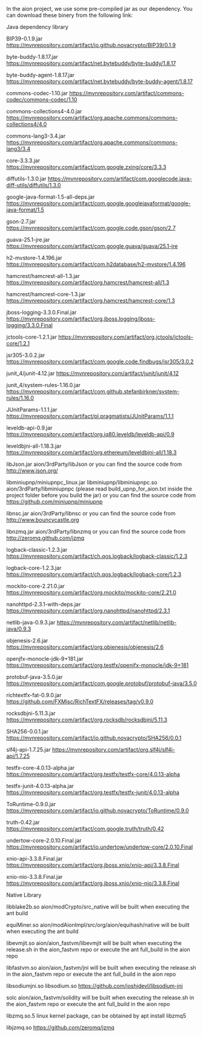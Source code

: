 In the aion project, we use some pre-compiled jar as our dependency. You can download these binery from the following link:

Java dependency library

BIP39-0.1.9.jar
https://mvnrepository.com/artifact/io.github.novacrypto/BIP39/0.1.9

byte-buddy-1.8.17.jar
https://mvnrepository.com/artifact/net.bytebuddy/byte-buddy/1.8.17

byte-buddy-agent-1.8.17.jar
https://mvnrepository.com/artifact/net.bytebuddy/byte-buddy-agent/1.8.17

commons-codec-1.10.jar
https://mvnrepository.com/artifact/commons-codec/commons-codec/1.10

commons-collections4-4.0.jar
https://mvnrepository.com/artifact/org.apache.commons/commons-collections4/4.0

commons-lang3-3.4.jar
https://mvnrepository.com/artifact/org.apache.commons/commons-lang3/3.4

core-3.3.3.jar
https://mvnrepository.com/artifact/com.google.zxing/core/3.3.3

diffutils-1.3.0.jar
https://mvnrepository.com/artifact/com.googlecode.java-diff-utils/diffutils/1.3.0

google-java-format-1.5-all-deps.jar
https://mvnrepository.com/artifact/com.google.googlejavaformat/google-java-format/1.5

gson-2.7.jar
https://mvnrepository.com/artifact/com.google.code.gson/gson/2.7

guava-25.1-jre.jar
https://mvnrepository.com/artifact/com.google.guava/guava/25.1-jre

h2-mvstore-1.4.196.jar
https://mvnrepository.com/artifact/com.h2database/h2-mvstore/1.4.196

hamcrest/hamcrest-all-1.3.jar
https://mvnrepository.com/artifact/org.hamcrest/hamcrest-all/1.3

hamcrest/hamcrest-core-1.3.jar
https://mvnrepository.com/artifact/org.hamcrest/hamcrest-core/1.3

jboss-logging-3.3.0.Final.jar
https://mvnrepository.com/artifact/org.jboss.logging/jboss-logging/3.3.0.Final

jctools-core-1.2.1.jar
https://mvnrepository.com/artifact/org.jctools/jctools-core/1.2.1

jsr305-3.0.2.jar
https://mvnrepository.com/artifact/com.google.code.findbugs/jsr305/3.0.2

junit_4/junit-4.12.jar
https://mvnrepository.com/artifact/junit/junit/4.12

junit_4/system-rules-1.16.0.jar
https://mvnrepository.com/artifact/com.github.stefanbirkner/system-rules/1.16.0

JUnitParams-1.1.1.jar
https://mvnrepository.com/artifact/pl.pragmatists/JUnitParams/1.1.1

leveldb-api-0.9.jar
https://mvnrepository.com/artifact/org.iq80.leveldb/leveldb-api/0.9

leveldbjni-all-1.18.3.jar
https://mvnrepository.com/artifact/org.ethereum/leveldbjni-all/1.18.3

libJson.jar
aion/3rdParty/libJson
or you can find the source code from http://www.json.org/

libminiupnp/miniupnpc_linux.jar
libminiupnp/libminiupnpc.so
aion/3rdParty/libminiupnpc (please read build_upnp_for_aion.txt inside the project folder before you build the jar)
or you can find the source code from https://github.com/miniupnp/miniupnp

libnsc.jar
aion/3rdParty/libnsc
or you can find the source code from http://www.bouncycastle.org

libnzmq.jar
aion/3rdParty/libnzmq
or you can find the source code from http://zeromq.github.com/jzmq

logback-classic-1.2.3.jar
https://mvnrepository.com/artifact/ch.qos.logback/logback-classic/1.2.3

logback-core-1.2.3.jar
https://mvnrepository.com/artifact/ch.qos.logback/logback-core/1.2.3

mockito-core-2.21.0.jar
https://mvnrepository.com/artifact/org.mockito/mockito-core/2.21.0

nanohttpd-2.3.1-with-deps.jar
https://mvnrepository.com/artifact/org.nanohttpd/nanohttpd/2.3.1

netlib-java-0.9.3.jar
https://mvnrepository.com/artifact/netlib/netlib-java/0.9.3

objenesis-2.6.jar
https://mvnrepository.com/artifact/org.objenesis/objenesis/2.6

openjfx-monocle-jdk-9+181.jar
https://mvnrepository.com/artifact/org.testfx/openjfx-monocle/jdk-9+181

protobuf-java-3.5.0.jar
https://mvnrepository.com/artifact/com.google.protobuf/protobuf-java/3.5.0

richtextfx-fat-0.9.0.jar
https://github.com/FXMisc/RichTextFX/releases/tag/v0.9.0

rocksdbjni-5.11.3.jar
https://mvnrepository.com/artifact/org.rocksdb/rocksdbjni/5.11.3

SHA256-0.0.1.jar
https://mvnrepository.com/artifact/io.github.novacrypto/SHA256/0.0.1

slf4j-api-1.7.25.jar
https://mvnrepository.com/artifact/org.slf4j/slf4j-api/1.7.25

testfx-core-4.0.13-alpha.jar
https://mvnrepository.com/artifact/org.testfx/testfx-core/4.0.13-alpha

testfx-junit-4.0.13-alpha.jar
https://mvnrepository.com/artifact/org.testfx/testfx-junit/4.0.13-alpha

ToRuntime-0.9.0.jar
https://mvnrepository.com/artifact/io.github.novacrypto/ToRuntime/0.9.0

truth-0.42.jar
https://mvnrepository.com/artifact/com.google.truth/truth/0.42

undertow-core-2.0.10.Final.jar
https://mvnrepository.com/artifact/io.undertow/undertow-core/2.0.10.Final

xnio-api-3.3.8.Final.jar
https://mvnrepository.com/artifact/org.jboss.xnio/xnio-api/3.3.8.Final

xnio-nio-3.3.8.Final.jar
https://mvnrepository.com/artifact/org.jboss.xnio/xnio-nio/3.3.8.Final



Native Library

libblake2b.so
aion/modCrypto/src_native
will be built when executing the ant build

equiMiner.so
aion/modAionImpl/src/org/aion/equihash/native
will be built when executing the ant build

libevmjit.so
aion/aion_fastvm/libevmjit
will be built when executing the release.sh in the aion_fastvm repo or execute the ant full_build in the aion repo

libfastvm.so
aion/aion_fastvm/jni
will be built when executing the release.sh in the aion_fastvm repo or execute the ant full_build in the aion repo

libsodiumjni.so
libsodium.so
https://github.com/joshjdevl/libsodium-jni

solc
aion/aion_fastvm/solidity
will be built when executing the release.sh in the aion_fastvm repo or execute the ant full_build in the aion repo

libzmq.so.5
linux kernel package, can be obtained by apt install libzmq5

libjzmq.so
https://github.com/zeromq/jzmq
